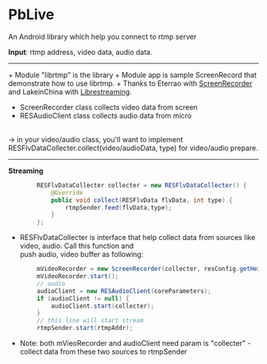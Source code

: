 # PbLive
An Android library which help you connect to rtmp server

<b>Input</b>: rtmp address, video data, audio data.

<hr>
+ Module "librtmp" is the library
+ Module app is sample ScreenRecord that demonstrate how to use librtmp.
+ Thanks to Eterrao with <a href="https://github.com/eterrao/ScreenRecorder">ScreenRecorder</a> 
and LakeinChina with <a href="https://github.com/lakeinchina/librestreaming">Librestreaming</a>.

+ ScreenRecorder class collects video data from screen
+ RESAudioClient class collects audio data from micro
<br>
&#8594; in your video/audio class, you'll want to implement RESFlvDataCollecter.collect(video/audioData, type) for video/audio prepare.

<hr>
<b>Streaming</b><br>

```java
        RESFlvDataCollecter collecter = new RESFlvDataCollecter() {
            @Override
            public void collect(RESFlvData flvData, int type) {
                rtmpSender.feed(flvData,type);
            }
        };
```
+ RESFlvDataCollecter is interface that help collect data from sources like video, audio. Call this function and <br>
push audio, video buffer as following:
```java
        mVideoRecorder = new ScreenRecorder(collecter, resConfig.getHeightScreen(), resConfig.getWidthScreen(), resConfig.getBitRate(), mScreenDensity, mediaProjection);
        mVideoRecorder.start();
        // audio
        audioClient = new RESAudioClient(coreParameters);
        if (audioClient != null) {
            audioClient.start(collecter);
        }
        // this line will start stream
        rtmpSender.start(rtmpAddr);
```
+ Note: both mVieoRecorder and audioClient need param is "collecter" - collect data from these two sources to rtmpSender
